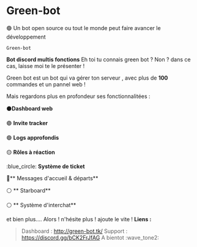 # Green-bot
🟢 Un bot open source ou tout le monde peut faire avancer le développement

`Green-bot`

**Bot discord multis fonctions**
Eh toi tu connais green bot ? Non ? dans ce cas, laisse moi te le présenter !

Green bot est un bot qui va gérer ton serveur , avec plus de  **100**  commandes et un pannel web !

Mais regardons plus en profondeur ses fonctionnalitées :

:black_circle:**Dashboard web**

:purple_circle: **Invite tracker**

:green_circle: **Logs approfondis**

:yellow_circle: **Rôles à réaction**

:blue_circle: **Système de ticket**

:red_circle:** Messages d'accueil  & départs**

:white_circle: ** Starboard**

:white_circle: ** Système d'interchat**

et bien plus....
Alors ! n'hésite plus ! ajoute le vite !
**Liens :**
> Dashboard : http://green-bot.tk/
> Support : https://discord.gg/bCK2FrJfAG
A bientot :wave_tone2:
